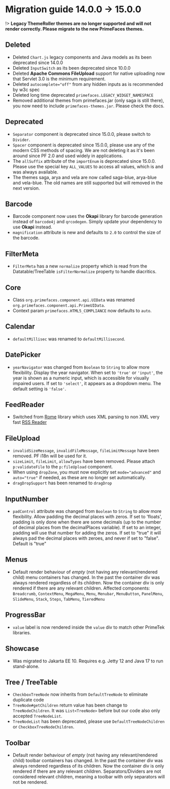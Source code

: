 # Migration guide 14.0.0 -> 15.0.0

!> **Legacy ThemeRoller themes are no longer supported and will not render correctly. Please migrate to the new PrimeFaces themes.**

## Deleted

  * Deleted `Chart.js` legacy components and Java models as its been deprecated since 14.0.0
  * Deleted `InputSwitch` as its been deprecated since 10.0.0
  * Deleted **Apache Commons FileUpload** support for native uploading now that Servlet 3.0 is the minimum requirement.
  * Deleted `autocomplete="off"` from any hidden inputs as is recommended by w3c spec
  * Deleted long time deprecated `primefaces.LEGACY_WIDGET_NAMESPACE`
  * Removed additional themes from primefaces.jar (only saga is still there), you now need to include `primefaces-themes.jar`. Please check the docs. 

## Deprecated

  * `Separator` component is deprecated since 15.0.0, please switch to `Divider`.
  * `Spacer` component is deprecated since 15.0.0, please use any of the modern CSS methods of spacing. We are not deleting it as it's been around since PF 2.0 and used widely in applications.
  * The `allSuffix` attribute of the `importEnum` is deprecated since 15.0.0. Please use the special key `ALL_VALUES` to
    access all values, which is and was always available.
  * The themes saga, arya and vela are now called saga-blue, arya-blue and vela-blue. The old names are still supported but will removed in the next version.

## Barcode

  * Barcode component now uses the **Okapi** library for barcode generation instead of `barcode4j` and `qrcodegen`. Simply update your dependency to use **Okapi** instead.
  * `magnification` attribute is new and defaults to `2.0` to control the size of the barcode.

## FilterMeta

  * `FilterMeta` has a new `normalize` property which is read from the Datatable/TreeTable `isFilterNormalize` property to handle diacritics.

## Core

  * Class `org.primefaces.component.api.UIData` was renamed `org.primefaces.component.api.PrimeUIData`.
  * Context param `primefaces.HTML5_COMPLIANCE` now defaults to `auto`.

## Calendar

  * `defaultMillisec` was renamed to `defaultMillisecond`.

## DatePicker

  * `yearNavigator` was changed from `Boolean` to `String` to allow more flexibility. Display the year navigator. When set to `'true'` or `'input'`, the year is shown as a numeric input, which is accessible for visually impaired users. If set to `'select'`, it appears as a dropdown menu. The default setting is `'false'`.

## FeedReader

  * Switched from [Rome](https://rometools.github.io/rome/) library which uses XML parsing to non XML very fast [RSS Reader](https://github.com/w3stling/rssreader)

## FileUpload
  * `invalidSizeMessage`, `invalidFileMessage`, `fileLimitMessage` have been removed. PF i18n will be used for it.
  * `sizeLimit`, `fileLimit`, `allowTypes` have been removed. Please attach `p:validateFile` to the `p:fileUpload` component.
  * When using `dropZone`, you must now explicitly set `mode="advanced"` and `auto="true"` if needed, as these are no longer set automatically.
  * `dragDropSupport` has been renamed to `dragDrop`

## InputNumber

  * `padControl` attribute was changed from `Boolean` to `String` to allow more flexibility. Allow padding the decimal places with zeros. If set to 'floats', padding is only done when there are some decimals (up to the number of decimal places from the decimalPlaces variable). If set to an integer, padding will use that number for adding the zeros. If set to "true" it will always pad the decimal places with zeroes, and never if set to "false". Default is "true"

## Menus

  * Default render behaviour of *empty* (not having any relevant/rendered child) menu containers has changed. In the past the container div was always rendered regardless of its children. Now the container div is only rendered if there are any relevant children.
    Affected components: `Breadcrumb`, `ContextMenu`, `MegaMenu`, `Menu`, `Menubar`, `MenuButton`, `PanelMenu`, `SlideMenu`, `Stack`, `Steps`, `TabMenu`, `TieredMenu`

## ProgressBar

  * `value` label is now rendered inside the `value` div to match other PrimeTek libraries.

## Showcase
  * Was migrated to Jakarta EE 10. Requires e.g. Jetty 12 and Java 17 to run stand-alone.

## Tree / TreeTable
  * `CheckboxTreeNode` now inherits from `DefaultTreeNode` to eliminate duplicate code
  * `TreeNode#getChildren` return value has been change to `TreeNodeChildren`. It was `List<TreeNode>` before but our code also only accepted `TreeNodeList`.
  * `TreeNodeList` has been deprecated, please use `DefaultTreeNodeChildren` or `CheckboxTreeNodeChildren`.

## Toolbar

  * Default render behaviour of *empty* (not having any relevant/rendered child) toolbar containers has changed. In the past the container div was always rendered regardless of its children. Now the container div is only rendered if there are any relevant children. Separators/Dividers are not considered relevant children, meaning a toolbar with only separators will not be rendered.